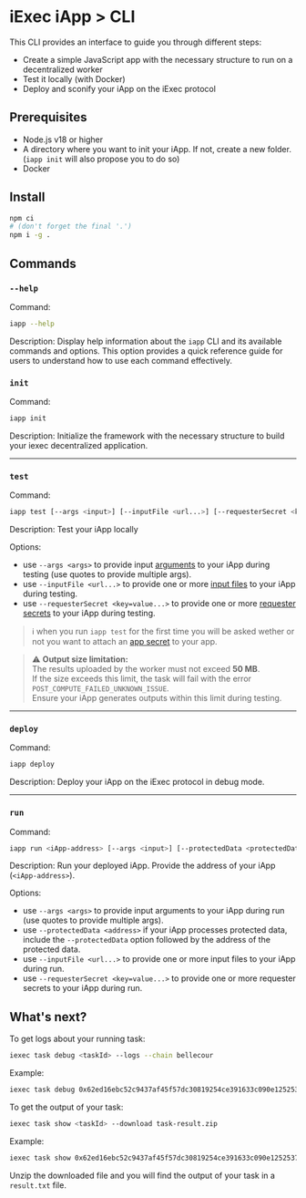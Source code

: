 # iExec iApp > CLI

This CLI provides an interface to guide you through different steps:

- Create a simple JavaScript app with the necessary structure to run on a
  decentralized worker
- Test it locally (with Docker)
- Deploy and sconify your iApp on the iExec protocol

## Prerequisites

- Node.js v18 or higher
- A directory where you want to init your iApp. If not, create a new folder.
  (`iapp init` will also propose you to do so)
- Docker

## Install

```sh
npm ci
# (don't forget the final '.')
npm i -g .
```

## Commands

### `--help`

Command:

```sh
iapp --help
```

Description: Display help information about the `iapp` CLI and its available
commands and options. This option provides a quick reference guide for users to
understand how to use each command effectively.

### `init`

Command:

```sh
iapp init
```

Description: Initialize the framework with the necessary structure to build your
iexec decentralized application.

---

### `test`

Command:

```sh
iapp test [--args <input>] [--inputFile <url...>] [--requesterSecret <key=value...>]
```

Description: Test your iApp locally

Options:

- use `--args <args>` to provide input
  [arguments](https://protocol.docs.iex.ec/for-developers/technical-references/application-io#args)
  to your iApp during testing (use quotes to provide multiple args).
- use `--inputFile <url...>` to provide one or more
  [input files](https://protocol.docs.iex.ec/for-developers/technical-references/application-io#input-files)
  to your iApp during testing.
- use `--requesterSecret <key=value...>` to provide one or more
  [requester secrets](https://protocol.docs.iex.ec/for-developers/technical-references/application-io#requester-secrets)
  to your iApp during testing.

> ℹ️ when you run `iapp test` for the first time you will be asked wether or not
> you want to attach an
> [app secret](https://protocol.docs.iex.ec/for-developers/technical-references/application-io#app-developer-secret)
> to your app.

> ⚠️ **Output size limitation:**  
> The results uploaded by the worker must not exceed **50 MB**.  
> If the size exceeds this limit, the task will fail with the error
> `POST_COMPUTE_FAILED_UNKNOWN_ISSUE`.  
> Ensure your iApp generates outputs within this limit during testing.

---

### `deploy`

Command:

```sh
iapp deploy
```

Description: Deploy your iApp on the iExec protocol in debug mode.

---

### `run`

Command:

```sh
iapp run <iApp-address> [--args <input>] [--protectedData <protectedData-address>] [--inputFile <url...>]
```

Description: Run your deployed iApp. Provide the address of your iApp
(`<iApp-address>`).

Options:

- use `--args <args>` to provide input arguments to your iApp during run (use
  quotes to provide multiple args).
- use `--protectedData <address>` if your iApp processes protected data, include
  the `--protectedData` option followed by the address of the protected data.
- use `--inputFile <url...>` to provide one or more input files to your iApp
  during run.
- use `--requesterSecret <key=value...>` to provide one or more requester
  secrets to your iApp during run.

## What's next?

To get logs about your running task:

```sh
iexec task debug <taskId> --logs --chain bellecour
```

Example:

```sh
iexec task debug 0x62ed16ebc52c9437af45f57dc30819254ce391633c090e125253726eb76e07b1 --logs
```

To get the output of your task:

```sh
iexec task show <taskId> --download task-result.zip
```

Example:

```sh
iexec task show 0x62ed16ebc52c9437af45f57dc30819254ce391633c090e125253726eb76e07b1 --download task-result.zip
```

Unzip the downloaded file and you will find the output of your task in a
`result.txt` file.
